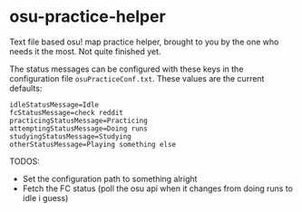 # osu-practice-helper
Text file based osu! map practice helper, brought to you by the one who needs it the most.
Not quite finished yet.

The status messages can be configured with these keys in the configuration file `osuPracticeConf.txt`. These values are the current defaults:
```
idleStatusMessage=Idle
fcStatusMessage=check reddit
practicingStatusMessage=Practicing
attemptingStatusMessage=Doing runs
studyingStatusMessage=Studying
otherStatusMessage=Playing something else
```

TODOS:
* Set the configuration path to something alright
* Fetch the FC status (poll the osu api when it changes from doing runs to idle i guess)
